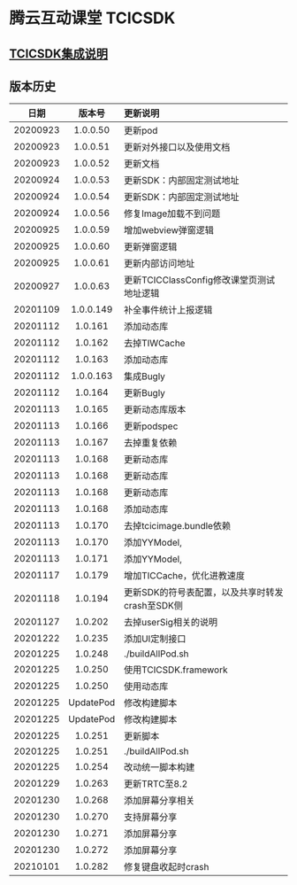 # 腾云互动课堂 TCICSDK 

## [TCICSDK集成说明](TCICSDK使用说明.md)

## 版本历史

| 日期 | 版本号 |  更新说明 |
|:---------:|:--------:|:-------- |
| 20200923 | 1.0.0.50 | 更新pod |
| 20200923 | 1.0.0.51 | 更新对外接口以及使用文档 |
| 20200923 | 1.0.0.52 | 更新文档 |
| 20200924 | 1.0.0.53 | 更新SDK：内部固定测试地址 |
| 20200924 | 1.0.0.54 | 更新SDK：内部固定测试地址 |
| 20200924 | 1.0.0.56 | 修复Image加载不到问题 |
| 20200925 | 1.0.0.59 | 增加webview弹窗逻辑 |
| 20200925 | 1.0.0.60 | 更新弹窗逻辑 |
| 20200925 | 1.0.0.61 | 更新内部访问地址 |
| 20200927 | 1.0.0.63 | 更新TCICClassConfig修改课堂页测试地址逻辑 |
| 20201109 | 1.0.0.149 | 补全事件统计上报逻辑 |
| 20201112 | 1.0.161 | 添加动态库 |
| 20201112 | 1.0.162 | 去掉TIWCache |
| 20201112 | 1.0.163 | 添加动态库 |
| 20201112 | 1.0.0.163 | 集成Bugly |
| 20201112 | 1.0.164 | 更新Bugly |
| 20201113 | 1.0.165 | 更新动态库版本 |
| 20201113 | 1.0.166 | 更新podspec |
| 20201113 | 1.0.167 | 去掉重复依赖 |
| 20201113 | 1.0.168 | 更新动态库 |
| 20201113 | 1.0.168 | 更新动态库 |
| 20201113 | 1.0.168 | 更新动态库 |
| 20201113 | 1.0.168 | 添加动态库 |
| 20201113 | 1.0.170 | 去掉tcicimage.bundle依赖 |
| 20201113 | 1.0.170 | 添加YYModel, |
| 20201113 | 1.0.171 | 添加YYModel, |
| 20201117 | 1.0.179 | 增加TICCache，优化进教速度 |
| 20201118 | 1.0.194 | 更新SDK的符号表配置，以及共享时转发crash至SDK侧 |
| 20201127 | 1.0.202 | 去掉userSig相关的说明 |
| 20201222 | 1.0.235 | 添加UI定制接口 |
| 20201225 | 1.0.248 | ./buildAllPod.sh |
| 20201225 | 1.0.250 | 使用TCICSDK.framework |
| 20201225 | 1.0.250 | 使用动态库 |
| 20201225 | UpdatePod | 修改构建脚本 |
| 20201225 | UpdatePod | 修改构建脚本 |
| 20201225 | 1.0.251 | 更新脚本 |
| 20201225 | 1.0.251 | ./buildAllPod.sh |
| 20201225 | 1.0.254 | 改动统一脚本构建 |
| 20201229 | 1.0.263 | 更新TRTC至8.2 |
| 20201230 | 1.0.268 | 添加屏幕分享相关 |
| 20201230 | 1.0.270 | 支持屏幕分享 |
| 20201230 | 1.0.271 | 添加屏幕分享 |
| 20201230 | 1.0.272 | 添加屏幕分享 |
| 20210101 | 1.0.282 | 修复键盘收起时crash |
